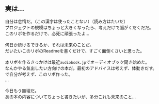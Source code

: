 ## 実は...
自分は怠惰だ。（この漢字は使ったことない）（読み方はたいだ）<br>
プロジェクトの規模はちょっと大きくなったら、考えだけで脳がくだくだだ。<br>
このリポを作るだけで、必死に頑張ったよ...<br>
<br>
何日か続けるできるか、それは未来のことだ。<br>
だいたいこのリポのReadmeを書くだけで、すごく面倒くさいと思った。<br>
<br>
本リポを作るきっかけは最近`audiobook.jp`でオーディオブック聞き始めた。<br>
なんかやる気出したい方向けの本だ。最初のアドバイスは考えず、体動きだす。<br>
で自分が考えず、このリポ作った。<br>
...<br>
<br>
今日もう無理だ。<br>
あの本の内容についてちょっと書きたいが、多分これも未来のこと...
